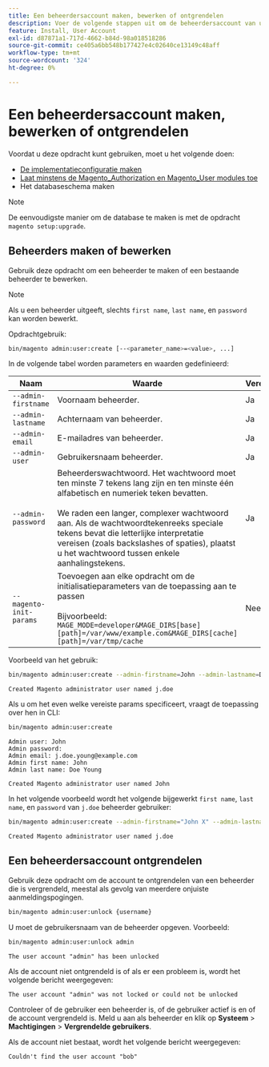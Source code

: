 ```yaml
---
title: Een beheerdersaccount maken, bewerken of ontgrendelen
description: Voer de volgende stappen uit om de beheerdersaccount van uw Adobe Commerce- of Magento Open Source-beheertoepassing te beheren.
feature: Install, User Account
exl-id: d87871a1-717d-4662-b84d-98a018518286
source-git-commit: ce405a6bb548b177427e4c02640ce13149c48aff
workflow-type: tm+mt
source-wordcount: '324'
ht-degree: 0%

---
```


# Een beheerdersaccount maken, bewerken of ontgrendelen

Voordat u deze opdracht kunt gebruiken, moet u het volgende doen:

- [De implementatieconfiguratie maken](deployment.md)
- [Laat minstens de Magento_Authorization en Magento_User modules toe](manage-modules.md)
- Het databaseschema maken

>[!NOTE]
>
>De eenvoudigste manier om de database te maken is met de opdracht `magento setup:upgrade`.

## Beheerders maken of bewerken

Gebruik deze opdracht om een beheerder te maken of een bestaande beheerder te bewerken.

>[!NOTE]
>
>Als u een beheerder uitgeeft, slechts `first name`, `last name`, en `password` kan worden bewerkt.

Opdrachtgebruik:

```bash
bin/magento admin:user:create [--<parameter_name>=<value>, ...]
```

In de volgende tabel worden parameters en waarden gedefinieerd:

| Naam | Waarde | Vereist? |
|--- |--- |--- |
| `--admin-firstname` | Voornaam beheerder. | Ja |
| `--admin-lastname` | Achternaam van beheerder. | Ja |
| `--admin-email` | E-mailadres van beheerder. | Ja |
| `--admin-user` | Gebruikersnaam beheerder. | Ja |
| `--admin-password` | Beheerderswachtwoord. Het wachtwoord moet ten minste 7 tekens lang zijn en ten minste één alfabetisch en numeriek teken bevatten. <br><br>We raden een langer, complexer wachtwoord aan. Als de wachtwoordtekenreeks speciale tekens bevat die letterlijke interpretatie vereisen (zoals backslashes of spaties), plaatst u het wachtwoord tussen enkele aanhalingstekens. | Ja |
| `--magento-init-params` | Toevoegen aan elke opdracht om de initialisatieparameters van de toepassing aan te passen<br/><br/>Bijvoorbeeld: `MAGE_MODE=developer&MAGE_DIRS[base][path]=/var/www/example.com&MAGE_DIRS[cache][path]=/var/tmp/cache` | Nee |

Voorbeeld van het gebruik:

```bash
bin/magento admin:user:create --admin-firstname=John --admin-lastname=Doe --admin-email=j.doe@example.com --admin-user=j.doe --admin-password=A0b9%t3g
```

```terminal
Created Magento administrator user named j.doe
```

Als u om het even welke vereiste params specificeert, vraagt de toepassing over hen in CLI:

```bash
bin/magento admin:user:create
```

```terminal
Admin user: John
Admin password:
Admin email: j.doe.young@example.com
Admin first name: John
Admin last name: Doe Young
```

```terminal
Created Magento administrator user named John
```

In het volgende voorbeeld wordt het volgende bijgewerkt `first name`, `last name`, en `password` van `j.doe` beheerder gebruiker:

```bash
bin/magento admin:user:create --admin-firstname="John X" --admin-lastname="Doe X" --admin-email=j.doe@example.com --admin-user=j.doe --admin-password=A1234567
```

```terminal
Created Magento administrator user named j.doe
```

## Een beheerdersaccount ontgrendelen

Gebruik deze opdracht om de account te ontgrendelen van een beheerder die is vergrendeld, meestal als gevolg van meerdere onjuiste aanmeldingspogingen.

```bash
bin/magento admin:user:unlock {username}
```

U moet de gebruikersnaam van de beheerder opgeven. Voorbeeld:

```bash
bin/magento admin:user:unlock admin
```

```terminal
The user account "admin" has been unlocked
```

Als de account niet ontgrendeld is of als er een probleem is, wordt het volgende bericht weergegeven:

```terminal
The user account "admin" was not locked or could not be unlocked
```

Controleer of de gebruiker een beheerder is, of de gebruiker actief is en of de account vergrendeld is. Meld u aan als beheerder en klik op **Systeem** > **Machtigingen** > **Vergrendelde gebruikers**.

Als de account niet bestaat, wordt het volgende bericht weergegeven:

```terminal
Couldn't find the user account "bob"
```
